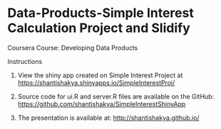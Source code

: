 # Data-Products-Simple Interest Calculation Project and Slidify

Coursera Course: Developing Data Products

Instructions

1. View the shiny app created on Simple Interest Project at https://shantishakya.shinyapps.io/SimpleInterestProj/

2. Source code for ui.R and server.R files are available on the GitHub:
https://github.com/shantishakya/SimpleInterestShinyApp

3. The presentation is available at:
http://shantishakya.github.io/

